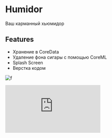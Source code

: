 # Humidor    
Ваш карманный хьюмидор

## Features
- Хранение в CoreData 
- Удаление фона сигары с помощью CoreML
- Splash Screen
- Верстка кодом


![f](https://user-images.githubusercontent.com/45273279/152882613-cb6e335b-a6f5-4d10-97aa-9e33b423c406.gif)

![n](https://github.com/Kirill12a/Humidor/files/8326178/IMG_1307.pdf)
